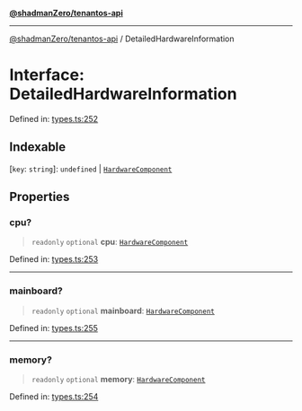 [**@shadmanZero/tenantos-api**](../README.md)

***

[@shadmanZero/tenantos-api](../globals.md) / DetailedHardwareInformation

# Interface: DetailedHardwareInformation

Defined in: [types.ts:252](https://github.com/shadmanZero/tenantos-api/blob/507575e6d82ab5e3b8a10f708778a3645f250cd6/src/types.ts#L252)

## Indexable

\[`key`: `string`\]: `undefined` \| [`HardwareComponent`](HardwareComponent.md)

## Properties

### cpu?

> `readonly` `optional` **cpu**: [`HardwareComponent`](HardwareComponent.md)

Defined in: [types.ts:253](https://github.com/shadmanZero/tenantos-api/blob/507575e6d82ab5e3b8a10f708778a3645f250cd6/src/types.ts#L253)

***

### mainboard?

> `readonly` `optional` **mainboard**: [`HardwareComponent`](HardwareComponent.md)

Defined in: [types.ts:255](https://github.com/shadmanZero/tenantos-api/blob/507575e6d82ab5e3b8a10f708778a3645f250cd6/src/types.ts#L255)

***

### memory?

> `readonly` `optional` **memory**: [`HardwareComponent`](HardwareComponent.md)

Defined in: [types.ts:254](https://github.com/shadmanZero/tenantos-api/blob/507575e6d82ab5e3b8a10f708778a3645f250cd6/src/types.ts#L254)
